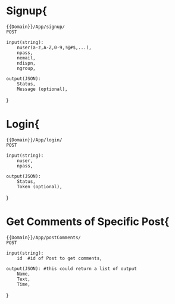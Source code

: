 # Signup{
    {{Domain}}/App/signup/
    POST
    
    input(string):
        nuser(a-z,A-Z,0-9,!@#$,...),
        npass,
        nemail,
        ndispn,
        ngroup,
    
    output(JSON):
        Status,
        Message (optional),
}

# Login{
    {{Domain}}/App/login/
    POST
    
    input(string):
        nuser,
        npass,
    
    output(JSON):
        Status,
        Token (optional),
}

# Get Comments of Specific Post{
    {{Domain}}/App/postComments/
    POST

    input(string):
        id  #id of Post to get comments,
    
    output(JSON): #this could return a list of output  
        Name,   
        Text,
        Time,
}